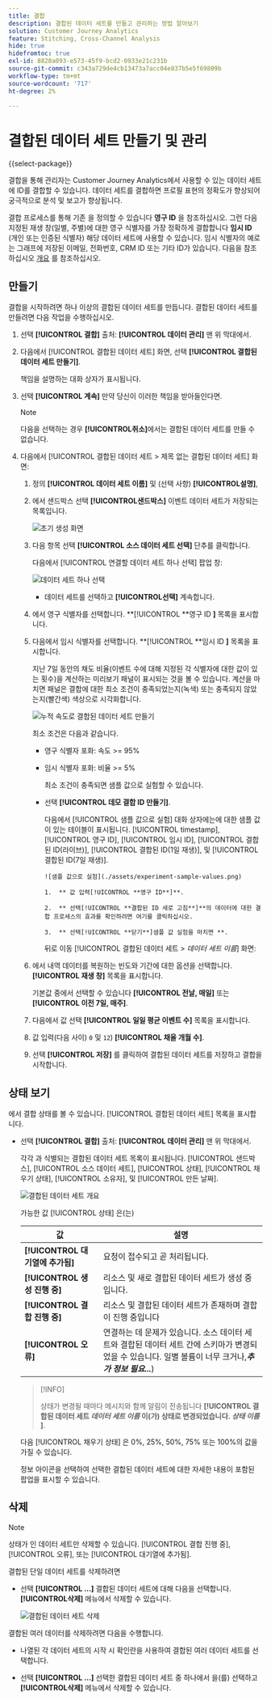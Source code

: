 ```yaml
---
title: 결합
description: 결합된 데이터 세트를 만들고 관리하는 방법 알아보기
solution: Customer Journey Analytics
feature: Stitching, Cross-Channel Analysis
hide: true
hidefromtoc: true
exl-id: 8820a093-e573-45f9-bcd2-0933e21c231b
source-git-commit: c343a729de4cb13473a7acc04e837b5e5f69809b
workflow-type: tm+mt
source-wordcount: '717'
ht-degree: 2%

---
```


# 결합된 데이터 세트 만들기 및 관리

{{select-package}}

결합을 통해 관리자는 Customer Journey Analytics에서 사용할 수 있는 데이터 세트에 ID를 결합할 수 있습니다. 데이터 세트를 결합하면 프로필 표현의 정확도가 향상되어 궁극적으로 분석 및 보고가 향상됩니다.

결합 프로세스를 통해 기존 을 정의할 수 있습니다 **영구 ID** 을 참조하십시오. 그런 다음 지정된 재생 창(일별, 주별)에 대한 영구 식별자를 가장 정확하게 결합합니다 **임시 ID** (개인 또는 인증된 식별자) 해당 데이터 세트에 사용할 수 있습니다. 임시 식별자의 예로는 그래프에 저장된 이메일, 전화번호, CRM ID 또는 기타 ID가 있습니다. 다음을 참조하십시오 [개요](overview.md) 를 참조하십시오.

## 만들기

결합을 시작하려면 하나 이상의 결합된 데이터 세트를 만듭니다. 결합된 데이터 세트를 만들려면 다음 작업을 수행하십시오.

1. 선택 **[!UICONTROL **&#x200B;결합&#x200B;**]** 출처: **[!UICONTROL **&#x200B;데이터 관리&#x200B;**]** 맨 위 막대에서.

2. 다음에서 [!UICONTROL 결합된 데이터 세트] 화면, 선택 **[!UICONTROL **&#x200B;결합된 데이터 세트 만들기&#x200B;**]**.

   책임을 설명하는 대화 상자가 표시됩니다.

3. 선택 **[!UICONTROL **&#x200B;계속&#x200B;**]** 만약 당신이 이러한 책임을 받아들인다면.

   >[!NOTE]
   >
   >    다음을 선택하는 경우 **[!UICONTROL **&#x200B;취소&#x200B;**]**&#x200B;에서는 결합된 데이터 세트를 만들 수 없습니다.

4. 다음에서 [!UICONTROL 결합된 데이터 세트 > 제목 없는 결합된 데이터 세트] 화면:

   1. 정의 **[!UICONTROL **&#x200B;데이터 세트 이름&#x200B;**]** 및 (선택 사항) **[!UICONTROL **&#x200B;설명&#x200B;**]**,

   2. 에서 샌드박스 선택 **[!UICONTROL **&#x200B;샌드박스&#x200B;**]** 이벤트 데이터 세트가 저장되는 목록입니다.

      ![초기 생성 화면](./assets/create-initial.png)

   3. 다음 항목 선택 **[!UICONTROL **&#x200B;소스 데이터 세트 선택&#x200B;**]** 단추를 클릭합니다.

      다음에서 [!UICONTROL 연결할 데이터 세트 하나 선택] 팝업 창:

      ![데이터 세트 하나 선택](./assets/select-one-dataset.png)

      - 데이터 세트를 선택하고 **[!UICONTROL **&#x200B;선택&#x200B;**]** 계속합니다.

   4. 에서 영구 식별자를 선택합니다. **[!UICONTROL **&#x200B;영구 ID **]** 목록을 표시합니다.

   5. 다음에서 임시 식별자를 선택합니다. **[!UICONTROL **&#x200B;임시 ID **]** 목록을 표시합니다.

      지난 7일 동안의 채도 비율(이벤트 수에 대해 지정된 각 식별자에 대한 값이 있는 횟수)을 계산하는 미리보기 패널이 표시되는 것을 볼 수 있습니다. 계산을 마치면 패널은 결합에 대한 최소 조건이 충족되었는지(녹색) 또는 충족되지 않았는지(빨간색) 색상으로 시각화합니다.

      ![누적 속도로 결합된 데이터 세트 만들기](./assets/create-before-experimenting.png)

      최소 조건은 다음과 같습니다.

      - 영구 식별자 포화: 속도 >= 95%

      - 임시 식별자 포화: 비율 >= 5%

        최소 조건이 충족되면 샘플 값으로 실험할 수 있습니다.

      - 선택 **[!UICONTROL **&#x200B;데모 결합 ID 만들기&#x200B;**]**.

        다음에서 [!UICONTROL 샘플 값으로 실험] 대화 상자에는에 대한 샘플 값이 있는 테이블이 표시됩니다. [!UICONTROL timestamp], [!UICONTROL 영구 ID], [!UICONTROL 임시 ID], [!UICONTROL 결합된 ID(라이브)], [!UICONTROL 결합된 ID(1일 재생)], 및 [!UICONTROL 결합된 ID(7일 재생)].

            ![샘플 값으로 실험](./assets/experiment-sample-values.png)
            
            1.  ** 값 입력[!UICONTROL **영구 ID**]**.
            
            2.  ** 선택[!UICONTROL **결합된 ID 새로 고침**]**의 데이터에 대한 결합 프로세스의 효과를 확인하려면 여기를 클릭하십시오.
            
            3.  ** 선택[!UICONTROL **닫기**]샘플 값 실험을 마치면 **.
        

        뒤로 이동 [!UICONTROL 결합된 데이터 세트 > _데이터 세트 이름_] 화면:

   6. 에서 내역 데이터를 복원하는 빈도와 기간에 대한 옵션을 선택합니다. **[!UICONTROL **&#x200B;재생 창&#x200B;**]** 목록을 표시합니다.

      기본값 중에서 선택할 수 있습니다 **[!UICONTROL **&#x200B;전날, 매일&#x200B;**]** 또는 **[!UICONTROL **&#x200B;이전 7일, 매주&#x200B;**]**.

   7. 다음에서 값 선택 **[!UICONTROL **&#x200B;일일 평균 이벤트 수&#x200B;**]** 목록을 표시합니다.

   8. 값 입력(다음 사이) `0` 및 `12`) **[!UICONTROL **&#x200B;채울 개월 수&#x200B;**]**.

   9. 선택 **[!UICONTROL **&#x200B;저장&#x200B;**]** 를 클릭하여 결합된 데이터 세트를 저장하고 결합을 시작합니다.

## 상태 보기

에서 결합 상태를 볼 수 있습니다. [!UICONTROL 결합된 데이터 세트] 목록을 표시합니다.

- 선택 **[!UICONTROL **&#x200B;결합&#x200B;**]** 출처: **[!UICONTROL **&#x200B;데이터 관리&#x200B;**]** 맨 위 막대에서.

  각각 과 식별되는 결합된 데이터 세트 목록이 표시됩니다. [!UICONTROL 샌드박스], [!UICONTROL 소스 데이터 세트], [!UICONTROL 상태], [!UICONTROL 채우기 상태], [!UICONTROL 소유자], 및 [!UICONTROL 만든 날짜].

  ![결합된 데이터 세트 개요](./assets/overview-stitched-datasetts.png)

  가능한 값 [!UICONTROL 상태] 은(는)

  | 값 | 설명 |
  |-----|-----|
  | **[!UICONTROL **&#x200B;대기열에 추가됨&#x200B;**]** | 요청이 접수되고 곧 처리됩니다. |
  | **[!UICONTROL **&#x200B;생성 진행 중&#x200B;**]** | 리소스 및 새로 결합된 데이터 세트가 생성 중입니다. |
  | **[!UICONTROL **&#x200B;결합 진행 중&#x200B;**]** | 리소스 및 결합된 데이터 세트가 존재하며 결합이 진행 중입니다 |
  | **[!UICONTROL **&#x200B;오류&#x200B;**]** | 연결하는 데 문제가 있습니다. 소스 데이터 세트와 결합된 데이터 세트 간에 스키마가 변경되었을 수 있습니다. 일별 볼륨이 너무 크거나,_**추가 정보 필요...**_) |

  >[!INFO]
  >
  >    상태가 변경될 때마다 메시지와 함께 알림이 전송됩니다 **[!UICONTROL **&#x200B;결합된 데이터 세트 _데이터 세트 이름_ 이(가) 상태로 변경되었습니다. _상태 이름&#x200B;_**]**.


  다음 [!UICONTROL 채우기 상태] 은 0%, 25%, 50%, 75% 또는 100%의 값을 가질 수 있습니다.

  정보 아이콘을 선택하여 선택한 결합된 데이터 세트에 대한 자세한 내용이 포함된 팝업을 표시할 수 있습니다.


## 삭제

>[!NOTE]
>
>상태가 인 데이터 세트만 삭제할 수 있습니다. [!UICONTROL 결합 진행 중], [!UICONTROL 오류], 또는 [!UICONTROL 대기열에 추가됨].


결합된 단일 데이터 세트를 삭제하려면

- 선택 **[!UICONTROL **...**]** 결합된 데이터 세트에 대해 다음을 선택합니다. **[!UICONTROL **&#x200B;삭제&#x200B;**]** 메뉴에서 삭제할 수 있습니다.

  ![결합된 데이터 세트 삭제](./assets/delete-stitched-dataset.png)

결합된 여러 데이터를 삭제하려면 다음을 수행합니다.

- 나열된 각 데이터 세트의 시작 시 확인란을 사용하여 결합된 여러 데이터 세트를 선택합니다.

- 선택 **[!UICONTROL **...**]** 선택한 결합된 데이터 세트 중 하나에서 을(를) 선택하고 **[!UICONTROL **&#x200B;삭제&#x200B;**]** 메뉴에서 삭제할 수 있습니다.
